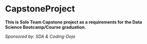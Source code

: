 # CapstoneProject

<b>
This is Solo Team Capstone project as a requirements for the Data Science Bootcamp/Course graduation.
</b>




<i> Sponsored by: SDA & Coding-Dojo </i>
